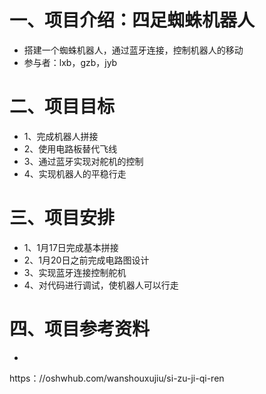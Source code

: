# 一、项目介绍：四足蜘蛛机器人
- 搭建一个蜘蛛机器人，通过蓝牙连接，控制机器人的移动
- 参与者：lxb，gzb，jyb
# 二、项目目标
- 1、完成机器人拼接
- 2、使用电路板替代飞线
- 3、通过蓝牙实现对舵机的控制
- 4、实现机器人的平稳行走
# 三、项目安排
- 1、1月17日完成基本拼接
- 2、1月20日之前完成电路图设计
- 3、实现蓝牙连接控制舵机
- 4、对代码进行调试，使机器人可以行走
# 四、项目参考资料
- 
https：//oshwhub.com/wanshouxujiu/si-zu-ji-qi-ren
